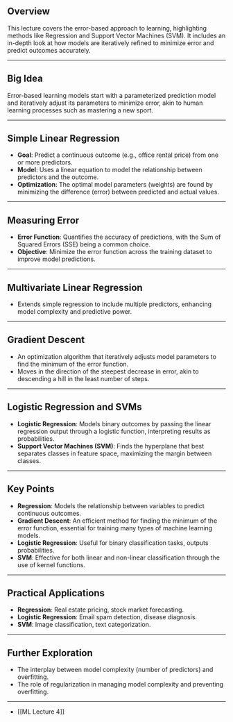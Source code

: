 ## Overview
This lecture covers the error-based approach to learning, highlighting methods like Regression and Support Vector Machines (SVM). It includes an in-depth look at how models are iteratively refined to minimize error and predict outcomes accurately.

---

## Big Idea
Error-based learning models start with a parameterized prediction model and iteratively adjust its parameters to minimize error, akin to human learning processes such as mastering a new sport.

---

## Simple Linear Regression
- **Goal**: Predict a continuous outcome (e.g., office rental price) from one or more predictors.
- **Model**: Uses a linear equation to model the relationship between predictors and the outcome.
- **Optimization**: The optimal model parameters (weights) are found by minimizing the difference (error) between predicted and actual values.

---

## Measuring Error
- **Error Function**: Quantifies the accuracy of predictions, with the Sum of Squared Errors (SSE) being a common choice.
- **Objective**: Minimize the error function across the training dataset to improve model predictions.

---

## Multivariate Linear Regression
- Extends simple regression to include multiple predictors, enhancing model complexity and predictive power.

---

## Gradient Descent
- An optimization algorithm that iteratively adjusts model parameters to find the minimum of the error function.
- Moves in the direction of the steepest decrease in error, akin to descending a hill in the least number of steps.

---

## Logistic Regression and SVMs
- **Logistic Regression**: Models binary outcomes by passing the linear regression output through a logistic function, interpreting results as probabilities.
- **Support Vector Machines (SVM)**: Finds the hyperplane that best separates classes in feature space, maximizing the margin between classes.

---

## Key Points
- **Regression**: Models the relationship between variables to predict continuous outcomes.
- **Gradient Descent**: An efficient method for finding the minimum of the error function, essential for training many types of machine learning models.
- **Logistic Regression**: Useful for binary classification tasks, outputs probabilities.
- **SVM**: Effective for both linear and non-linear classification through the use of kernel functions.

---

## Practical Applications
- **Regression**: Real estate pricing, stock market forecasting.
- **Logistic Regression**: Email spam detection, disease diagnosis.
- **SVM**: Image classification, text categorization.

---

## Further Exploration
- The interplay between model complexity (number of predictors) and overfitting.
- The role of regularization in managing model complexity and preventing overfitting.

---
*  [[ML Lecture 4]]
